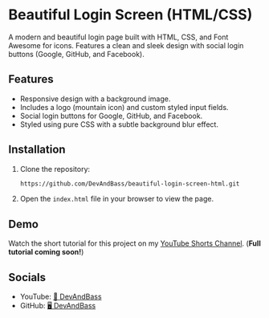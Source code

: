 # Beautiful Login Screen (HTML/CSS)

A modern and beautiful login page built with HTML, CSS, and Font Awesome for icons. Features a clean and sleek design with social login buttons (Google, GitHub, and Facebook).

## Features

- Responsive design with a background image.
- Includes a logo (mountain icon) and custom styled input fields.
- Social login buttons for Google, GitHub, and Facebook.
- Styled using pure CSS with a subtle background blur effect.

## Installation

1. Clone the repository:
   ```bash
   https://github.com/DevAndBass/beautiful-login-screen-html.git
   ```

2. Open the `index.html` file in your browser to view the page.

## Demo

Watch the short tutorial for this project on my [YouTube Shorts Channel](https://www.youtube.com/shorts/sXQJkubgAv0). (**Full tutorial coming soon!**)

## Socials

- YouTube: [🎥 DevAndBass](https://www.youtube.com/@DevAndBass)
- GitHub: [🖥️ DevAndBass](https://github.com/DevAndBass)
